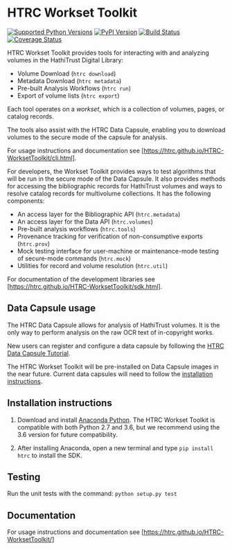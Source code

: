 # HTRC Workset Toolkit
[![Supported Python Versions](https://img.shields.io/pypi/pyversions/htrc.svg)](https://pypi.python.org/pypi/htrc)
[![PyPI Version](https://img.shields.io/pypi/v/htrc.svg)](https://pypi.python.org/pypi/htrc)
[![Build Status](https://travis-ci.org/htrc/HTRC-PythonSDK.svg?branch=master)](https://travis-ci.org/htrc/HTRC-PythonSDK)
[![Coverage Status](https://coveralls.io/repos/github/htrc/HTRC-PythonSDK/badge.svg?branch=master)](https://coveralls.io/github/htrc/HTRC-PythonSDK?branch=master)

HTRC Workset Toolkit provides tools for interacting with and analyzing volumes in the HathiTrust Digital Library:

- Volume Download (`htrc download`)
- Metadata Download (`htrc metadata`)
- Pre-built Analysis Workflows (`htrc run`)
- Export of volume lists (`htrc export`)

Each tool operates on a *workset*, which is a collection of volumes, pages, or catalog records. 

The tools also assist with the HTRC Data Capsule, enabling you to download volumes to the secure mode of the capsule for analysis.

For usage instructions and documentation see [https://htrc.github.io/HTRC-WorksetToolkit/cli.html].

For developers, the Workset Toolkit provides ways to test algorithms that will be run in the secure mode of the Data Capsule. It also provides methods for accessing the bibliographic records for HathiTrust volumes and ways to resolve catalog records for multivolume collections. It has the following components:

- An access layer for the Bibliographic API (`htrc.metadata`)
- An access layer for the Data API (`htrc.volumes`)
- Pre-built analysis workflows (`htrc.tools`)
- Provenance tracking for verification of non-consumptive exports (`htrc.prov`)
- Mock testing interface for user-machine or maintenance-mode testing of
  secure-mode commands (`htrc.mock`)
- Utilities for record and volume resolution (`htrc.util`)

For documentation of the development libraries see [https://htrc.github.io/HTRC-WorksetToolkit/sdk.html].

## Data Capsule usage
The HTRC Data Capsule allows for analysis of HathiTrust volumes. It is the only way to perform analysis on the raw OCR text of in-copyright works.

New users can register and configure a data capsule by following the [HTRC Data Capsule Tutorial](https://wiki.htrc.illinois.edu/display/COM/HTRC+Data+Capsule+Tutorial).

The HTRC Workset Toolkit will be pre-installed on Data Capsule images in the near future. Current data capsules will need to follow the [installation instructions](#installation-instructions).


## Installation instructions

1. Download and install [Anaconda Python](https://www.continuum.io/downloads). The HTRC Workset Toolkit is compatible with both Python 2.7 and 3.6, but we recommend using the 3.6 version for future compatibility.

2. After installing Anaconda, open a new terminal and type `pip install htrc` to install the SDK.

## Testing

Run the unit tests with the command: `python setup.py test`


## Documentation
For usage instructions and documentation see [https://htrc.github.io/HTRC-WorksetToolkit/]
